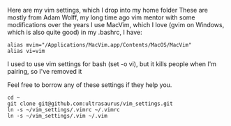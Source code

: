 Here are my vim settings, which I drop into my home folder
These are mostly from Adam Wolff, my long time ago vim mentor with some modifications over the years
I use MacVim, which I love (gvim on Windows, which is also quite good)
in my .bashrc, I have:
```
alias mvim="/Applications/MacVim.app/Contents/MacOS/MacVim"
alias vi=vim
```

I used to use vim settings for bash (set -o vi), but it kills people when I'm pairing, so I've removed it

Feel free to borrow any of these settings if they help you.

```
cd ~
git clone git@github.com:ultrasaurus/vim_settings.git
ln -s ~/vim_settings/.vimrc ~/.vimrc
ln -s ~/vim_settings/.vim ~/.vim
```


